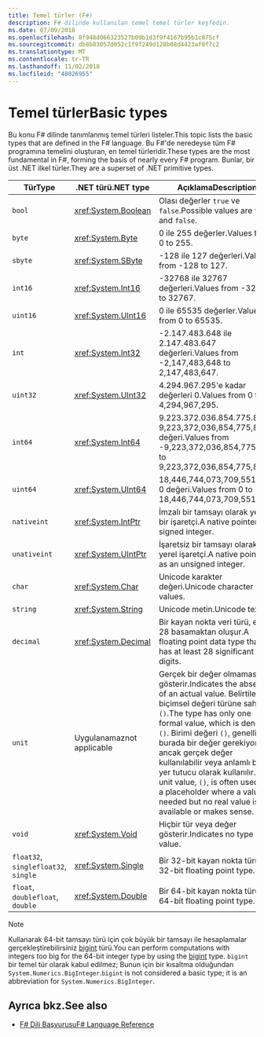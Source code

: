 ```yaml
---
title: Temel türler (F#)
description: F# dilinde kullanılan temel temel türler keşfedin.
ms.date: 07/09/2018
ms.openlocfilehash: 8f948d066323527b09b1d3f9f4167b95b1c875cf
ms.sourcegitcommit: db8b83057d052c1f9f249d128b08d4423af0f7c2
ms.translationtype: MT
ms.contentlocale: tr-TR
ms.lasthandoff: 11/02/2018
ms.locfileid: "48026955"
---
```

# <a name="basic-types"></a><span data-ttu-id="7b2d0-103">Temel türler</span><span class="sxs-lookup"><span data-stu-id="7b2d0-103">Basic types</span></span>

<span data-ttu-id="7b2d0-104">Bu konu F# dilinde tanımlanmış temel türleri listeler.</span><span class="sxs-lookup"><span data-stu-id="7b2d0-104">This topic lists the basic types that are defined in the F# language.</span></span> <span data-ttu-id="7b2d0-105">Bu F#'de neredeyse tüm F# programına temelini oluşturan, en temel türleridir.</span><span class="sxs-lookup"><span data-stu-id="7b2d0-105">These types are the most fundamental in F#, forming the basis of nearly every F# program.</span></span> <span data-ttu-id="7b2d0-106">Bunlar, bir üst .NET ilkel türler.</span><span class="sxs-lookup"><span data-stu-id="7b2d0-106">They are a superset of .NET primitive types.</span></span>

|<span data-ttu-id="7b2d0-107">Tür</span><span class="sxs-lookup"><span data-stu-id="7b2d0-107">Type</span></span>|<span data-ttu-id="7b2d0-108">.NET türü</span><span class="sxs-lookup"><span data-stu-id="7b2d0-108">.NET type</span></span>|<span data-ttu-id="7b2d0-109">Açıklama</span><span class="sxs-lookup"><span data-stu-id="7b2d0-109">Description</span></span>|
|----|---------|-----------|
|`bool`|<xref:System.Boolean>|<span data-ttu-id="7b2d0-110">Olası değerler `true` ve `false`.</span><span class="sxs-lookup"><span data-stu-id="7b2d0-110">Possible values are `true` and `false`.</span></span>|
|`byte`|<xref:System.Byte>|<span data-ttu-id="7b2d0-111">0 ile 255 değerler.</span><span class="sxs-lookup"><span data-stu-id="7b2d0-111">Values from 0 to 255.</span></span>|
|`sbyte`|<xref:System.SByte>|<span data-ttu-id="7b2d0-112">-128 ile 127 değerleri.</span><span class="sxs-lookup"><span data-stu-id="7b2d0-112">Values from -128 to 127.</span></span>|
|`int16`|<xref:System.Int16>|<span data-ttu-id="7b2d0-113">-32768 ile 32767 değerleri.</span><span class="sxs-lookup"><span data-stu-id="7b2d0-113">Values from -32768 to 32767.</span></span>|
|`uint16`|<xref:System.UInt16>|<span data-ttu-id="7b2d0-114">0 ile 65535 değerler.</span><span class="sxs-lookup"><span data-stu-id="7b2d0-114">Values from 0 to 65535.</span></span>|
|`int`|<xref:System.Int32>|<span data-ttu-id="7b2d0-115">-2.147.483.648 ile 2.147.483.647 değerleri.</span><span class="sxs-lookup"><span data-stu-id="7b2d0-115">Values from -2,147,483,648 to 2,147,483,647.</span></span>|
|`uint32`|<xref:System.UInt32>|<span data-ttu-id="7b2d0-116">4.294.967.295'e kadar değerleri 0.</span><span class="sxs-lookup"><span data-stu-id="7b2d0-116">Values from 0 to 4,294,967,295.</span></span>|
|`int64`|<xref:System.Int64>|<span data-ttu-id="7b2d0-117">9.223.372.036.854.775.807-9,223,372,036,854,775,808 değeri.</span><span class="sxs-lookup"><span data-stu-id="7b2d0-117">Values from -9,223,372,036,854,775,808 to 9,223,372,036,854,775,807.</span></span>|
|`uint64`|<xref:System.UInt64>|<span data-ttu-id="7b2d0-118">18,446,744,073,709,551,615 0 değeri.</span><span class="sxs-lookup"><span data-stu-id="7b2d0-118">Values from 0 to 18,446,744,073,709,551,615.</span></span>|
|`nativeint`|<xref:System.IntPtr>|<span data-ttu-id="7b2d0-119">İmzalı bir tamsayı olarak yerel bir işaretçi.</span><span class="sxs-lookup"><span data-stu-id="7b2d0-119">A native pointer as a signed integer.</span></span>|
|`unativeint`|<xref:System.UIntPtr>|<span data-ttu-id="7b2d0-120">İşaretsiz bir tamsayı olarak yerel işaretçi.</span><span class="sxs-lookup"><span data-stu-id="7b2d0-120">A native pointer as an unsigned integer.</span></span>|
|`char`|<xref:System.Char>|<span data-ttu-id="7b2d0-121">Unicode karakter değeri.</span><span class="sxs-lookup"><span data-stu-id="7b2d0-121">Unicode character values.</span></span>|
|`string`|<xref:System.String>|<span data-ttu-id="7b2d0-122">Unicode metin.</span><span class="sxs-lookup"><span data-stu-id="7b2d0-122">Unicode text.</span></span>|
|`decimal`|<xref:System.Decimal>|<span data-ttu-id="7b2d0-123">Bir kayan nokta veri türü, en az 28 basamaktan oluşur.</span><span class="sxs-lookup"><span data-stu-id="7b2d0-123">A floating point data type that has at least 28 significant digits.</span></span>|
|`unit`|<span data-ttu-id="7b2d0-124">Uygulanamaz</span><span class="sxs-lookup"><span data-stu-id="7b2d0-124">not applicable</span></span>|<span data-ttu-id="7b2d0-125">Gerçek bir değer olmaması gösterir.</span><span class="sxs-lookup"><span data-stu-id="7b2d0-125">Indicates the absence of an actual value.</span></span> <span data-ttu-id="7b2d0-126">Belirtilen tek biçimsel değeri türüne sahip `()`.</span><span class="sxs-lookup"><span data-stu-id="7b2d0-126">The type has only one formal value, which is denoted `()`.</span></span> <span data-ttu-id="7b2d0-127">Birimi değeri `()`, genellikle burada bir değer gerekiyordu ancak gerçek değer kullanılabilir veya anlamlı bir yer tutucu olarak kullanılır.</span><span class="sxs-lookup"><span data-stu-id="7b2d0-127">The unit value, `()`, is often used as a placeholder where a value is needed but no real value is available or makes sense.</span></span>|
|`void`|<xref:System.Void>|<span data-ttu-id="7b2d0-128">Hiçbir tür veya değer gösterir.</span><span class="sxs-lookup"><span data-stu-id="7b2d0-128">Indicates no type or value.</span></span>|
|<span data-ttu-id="7b2d0-129">`float32`, `single`</span><span class="sxs-lookup"><span data-stu-id="7b2d0-129">`float32`, `single`</span></span>|<xref:System.Single>|<span data-ttu-id="7b2d0-130">Bir 32-bit kayan nokta türü.</span><span class="sxs-lookup"><span data-stu-id="7b2d0-130">A 32-bit floating point type.</span></span>|
|<span data-ttu-id="7b2d0-131">`float`, `double`</span><span class="sxs-lookup"><span data-stu-id="7b2d0-131">`float`, `double`</span></span>|<xref:System.Double>|<span data-ttu-id="7b2d0-132">Bir 64-bit kayan nokta türü.</span><span class="sxs-lookup"><span data-stu-id="7b2d0-132">A 64-bit floating point type.</span></span>|

>[!NOTE]
<span data-ttu-id="7b2d0-133">Kullanarak 64-bit tamsayı türü için çok büyük bir tamsayı ile hesaplamalar gerçekleştirebilirsiniz [bigint](https://msdn.microsoft.com/library/dc8be18d-4042-46c4-b136-2f21a84f6efa) türü.</span><span class="sxs-lookup"><span data-stu-id="7b2d0-133">You can perform computations with integers too big for the 64-bit integer type by using the [bigint](https://msdn.microsoft.com/library/dc8be18d-4042-46c4-b136-2f21a84f6efa) type.</span></span> <span data-ttu-id="7b2d0-134">`bigint` bir temel tür olarak kabul edilmez; Bunun için bir kısaltma olduğundan `System.Numerics.BigInteger`.</span><span class="sxs-lookup"><span data-stu-id="7b2d0-134">`bigint` is not considered a basic type; it is an abbreviation for `System.Numerics.BigInteger`.</span></span>

## <a name="see-also"></a><span data-ttu-id="7b2d0-135">Ayrıca bkz.</span><span class="sxs-lookup"><span data-stu-id="7b2d0-135">See also</span></span>

- [<span data-ttu-id="7b2d0-136">F# Dili Başvurusu</span><span class="sxs-lookup"><span data-stu-id="7b2d0-136">F# Language Reference</span></span>](index.md)
